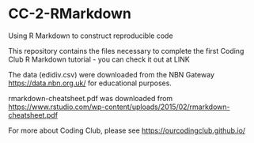 # CC-2-RMarkdown
Using R Markdown to construct reproducible code

This repository contains the files necessary to complete the first Coding Club R Markdown tutorial - you can check it out at 
LINK

The data (edidiv.csv) were downloaded from the NBN Gateway https://data.nbn.org.uk/ for educational purposes.

rmarkdown-cheatsheet.pdf was downloaded from https://www.rstudio.com/wp-content/uploads/2015/02/rmarkdown-cheatsheet.pdf 

For more about Coding Club, please see https://ourcodingclub.github.io/

